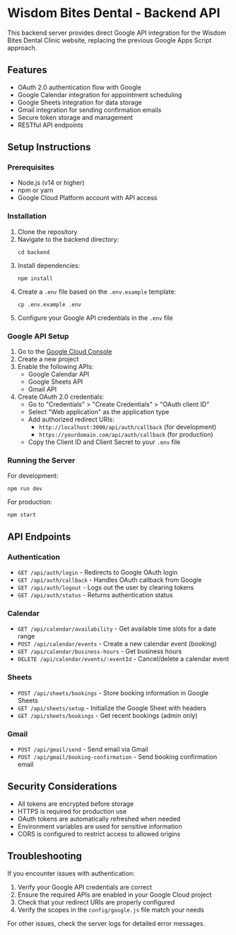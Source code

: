 # Wisdom Bites Dental - Backend API

This backend server provides direct Google API integration for the Wisdom Bites Dental Clinic website, replacing the previous Google Apps Script approach.

## Features

- OAuth 2.0 authentication flow with Google
- Google Calendar integration for appointment scheduling
- Google Sheets integration for data storage
- Gmail integration for sending confirmation emails
- Secure token storage and management
- RESTful API endpoints

## Setup Instructions

### Prerequisites

- Node.js (v14 or higher)
- npm or yarn
- Google Cloud Platform account with API access

### Installation

1. Clone the repository
2. Navigate to the backend directory:
   ```
   cd backend
   ```
3. Install dependencies:
   ```
   npm install
   ```
4. Create a `.env` file based on the `.env.example` template:
   ```
   cp .env.example .env
   ```
5. Configure your Google API credentials in the `.env` file

### Google API Setup

1. Go to the [Google Cloud Console](https://console.cloud.google.com/)
2. Create a new project
3. Enable the following APIs:
   - Google Calendar API
   - Google Sheets API
   - Gmail API
4. Create OAuth 2.0 credentials:
   - Go to "Credentials" > "Create Credentials" > "OAuth client ID"
   - Select "Web application" as the application type
   - Add authorized redirect URIs:
     - `http://localhost:3000/api/auth/callback` (for development)
     - `https://yourdomain.com/api/auth/callback` (for production)
   - Copy the Client ID and Client Secret to your `.env` file

### Running the Server

For development:
```
npm run dev
```

For production:
```
npm start
```

## API Endpoints

### Authentication

- `GET /api/auth/login` - Redirects to Google OAuth login
- `GET /api/auth/callback` - Handles OAuth callback from Google
- `GET /api/auth/logout` - Logs out the user by clearing tokens
- `GET /api/auth/status` - Returns authentication status

### Calendar

- `GET /api/calendar/availability` - Get available time slots for a date range
- `POST /api/calendar/events` - Create a new calendar event (booking)
- `GET /api/calendar/business-hours` - Get business hours
- `DELETE /api/calendar/events/:eventId` - Cancel/delete a calendar event

### Sheets

- `POST /api/sheets/bookings` - Store booking information in Google Sheets
- `GET /api/sheets/setup` - Initialize the Google Sheet with headers
- `GET /api/sheets/bookings` - Get recent bookings (admin only)

### Gmail

- `POST /api/gmail/send` - Send email via Gmail
- `POST /api/gmail/booking-confirmation` - Send booking confirmation email

## Security Considerations

- All tokens are encrypted before storage
- HTTPS is required for production use
- OAuth tokens are automatically refreshed when needed
- Environment variables are used for sensitive information
- CORS is configured to restrict access to allowed origins

## Troubleshooting

If you encounter issues with authentication:

1. Verify your Google API credentials are correct
2. Ensure the required APIs are enabled in your Google Cloud project
3. Check that your redirect URIs are properly configured
4. Verify the scopes in the `config/google.js` file match your needs

For other issues, check the server logs for detailed error messages. 